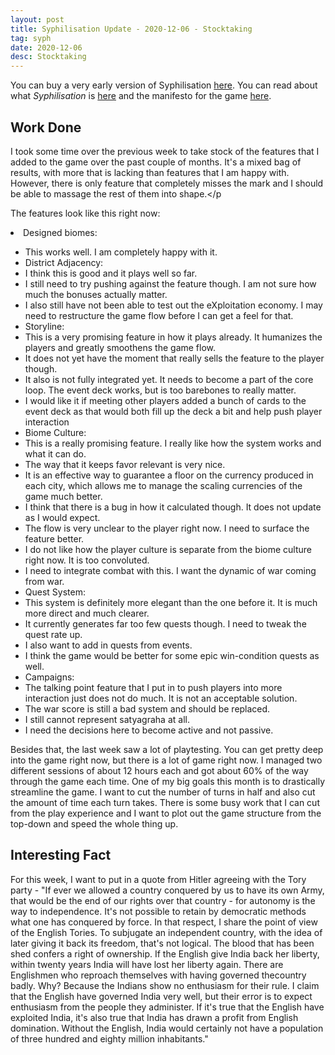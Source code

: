 ```yaml
---
layout: post
title: Syphilisation Update - 2020-12-06 - Stocktaking
tag: syph
date: 2020-12-06
desc: Stocktaking
---
```



You can buy a very early version of Syphilisation [here](https://whynotgames.itch.io/nikhil-murthys-syphilisation). You can read about what *Syphilisation* is [here](/blog/syph/announce) and the manifesto for the game [here](/blog/syph/newManifesto).

## Work Done

I took some time over the previous week to take stock of the features that I added to the game over the past couple of months. It's a mixed bag of results, with more that is lacking than features that I am happy with. However, there is only feature that completely misses the mark and I should be able to massage the rest of them into shape.</p

The features look like this right now:
    <li>Designed biomes:
- This works well. I am completely happy with it.
    </li>
    <li>District Adjacency:
- I think this is good and it plays well so far.
- I still need to try pushing against the feature though. I am not sure how much the bonuses actually matter.
- I also still have not been able to test out the eXploitation economy. I may need to restructure the game flow before I can get a feel for that.
    </li>
    <li>Storyline:
- This is a very promising feature in how it plays already. It humanizes the players and greatly smoothens the game flow.
- It does not yet have the moment that really sells the feature to the player though.
- It also is not fully integrated yet. It needs to become a part of the core loop. The event deck works, but is too barebones to really matter.
- I would like it if meeting other players added a bunch of cards to the event deck as that would both fill up the deck a bit and help push player interaction
    </li>
    <li>Biome Culture:
- This is a really promising feature. I really like how the system works and what it can do.
- The way that it keeps favor relevant is very nice.
- It is an effective way to guarantee a floor on the currency produced in each city, which allows me to manage the scaling currencies of the game much better.
- I think that there is a bug in how it calculated though. It does not update as I would expect.
- The flow is very unclear to the player right now. I need to surface the feature better.
- I do not like how the player culture is separate from the biome culture right now. It is too convoluted.
- I need to integrate combat with this. I want the dynamic of war coming from war.
    </li>
    <li>Quest System:
- This system is definitely more elegant than the one before it. It is much more direct and much clearer.
- It currently generates far too few quests though. I need to tweak the quest rate up.
- I also want to add in quests from events.
- I think the game would be better for some epic win-condition quests as well.
    </li>
    <li>Campaigns:
- The talking point feature that I put in to push players into more interaction just does not do much. It is not an acceptable solution.
- The war score is still a bad system and should be replaced.
- I still cannot represent satyagraha at all.
- I need the decisions here to become active and not passive.
    </li>



Besides that, the last week saw a lot of playtesting. You can get pretty deep into the game right now, but there is a lot of game right now. I managed two different sessions of about 12 hours each and got about 60% of the way through the game each time. One of my big goals this month is to drastically streamline the game. I want to cut the number of turns in half and also cut the amount of time each turn takes. There is some busy work that I can cut from the play experience and I want to plot out the game structure from the top-down and speed the whole thing up.
## Interesting Fact

For this week, I want to put in a quote from Hitler agreeing with the Tory party - "If ever we allowed a country conquered by us to have its own Army, that would be the end of our rights over that country - for autonomy is the way to independence. It's not possible to retain by democratic methods what one has conquered by force. In that respect, I share the point of view of the English Tories. To subjugate an independent country, with the idea of later giving it back its freedom, that's not logical. The blood that has been shed confers a right of ownership. If the English give India back her liberty, within twenty years India will have lost her liberty again. There are Englishmen who reproach themselves with having governed thecountry badly. Why? Because the Indians show no enthusiasm for their rule. I claim that the English have governed India very well, but their error is to expect enthusiasm from the people they administer. If it's true that the English have exploited India, it's also true that India has drawn a profit from English domination. Without the English, India would certainly not have a population of three hundred and eighty million inhabitants."

